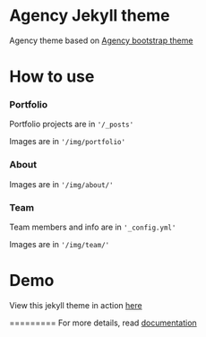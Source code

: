 Agency Jekyll theme
====================

Agency theme based on [Agency bootstrap theme ](https://startbootstrap.com/template-overviews/agency/)

# How to use

### Portfolio 

Portfolio projects are in `'/_posts'`

Images are in `'/img/portfolio'`

### About

Images are in `'/img/about/'`

### Team

Team members and info are in `'_config.yml'`

Images are in `'/img/team/'`


# Demo

View this jekyll theme in action [here](https://y7kim.github.io/agency-jekyll-theme)

========= 
For more details, read [documentation](http://jekyllrb.com/)
